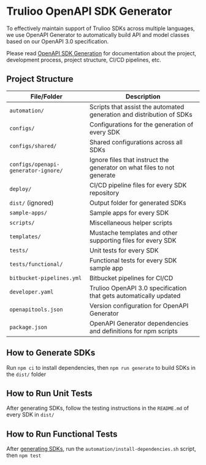 # Trulioo OpenAPI SDK Generator

To effectively maintain support of Trulioo SDKs across multiple languages, we use OpenAPI Generator to automatically
build API and model classes based on our OpenAPI 3.0 specification.

Please read [OpenAPI SDK Generation](https://trulioo.atlassian.net/wiki/spaces/RDT/pages/1884848801/OpenAPI+SDK+Generation)
for documentation about the project, development process, project structure, CI/CD pipelines, etc.

## Project Structure

File/Folder                         | Description
------------------------------------|-----------------------------------------------------------------------------------
`automation/`                       | Scripts that assist the automated generation and distribution of SDKs
`configs/`                          | Configurations for the generation of every SDK
`configs/shared/`                   | Shared configurations across all SDKs
`configs/openapi-generator-ignore/` | Ignore files that instruct the generator on what files to not generate
`deploy/`                           | CI/CD pipeline files for every SDK repository
`dist/` (ignored)                   | Output folder for generated SDKs
`sample-apps/`                      | Sample apps for every SDK
`scripts/`                          | Miscellaneous helper scripts
`templates/`                        | Mustache templates and other supporting files for every SDK
`tests/`                            | Unit tests for every SDK
`tests/functional/`                 | Functional tests for every SDK sample app
`bitbucket-pipelines.yml`           | Bitbucket pipelines for CI/CD
`developer.yaml`                    | Trulioo OpenAPI 3.0 specification that gets automatically updated
`openapitools.json`                 | Version configuration for OpenAPI Generator
`package.json`                      | OpenAPI Generator dependencies and definitions for npm scripts

## How to Generate SDKs

Run `npm ci` to install dependencies, then `npm run generate` to build SDKs in the `dist/` folder

## How to Run Unit Tests

After generating SDKs, follow the testing instructions in the `README.md` of every SDK in `dist/`

## How to Run Functional Tests

After [generating SDKs](#how-to-generate-sdks), run the `automation/install-dependencies.sh` script, then `npm test`
